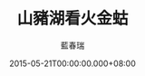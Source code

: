 ---
issue: 122
title: 山豬湖看火金蛄
author: 藍春瑞
date: 2015-05-21T00:00:00.000+08:00
topic: 景點
difficulty: 2
wikidata: Q98095476
wikidata_link: https://www.wikidata.org/wiki/Q98095476
author_wikidata_link: https://www.wikidata.org/wiki/Q98096370
author_wikidata: Q98096370
---